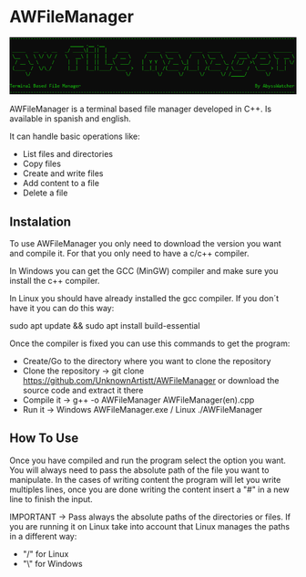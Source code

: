 # AWFileManager

<img src="Banner/AsciArt.PNG">

AWFileManager is a terminal based file manager developed in C++. Is available in spanish and english. 

It can handle basic operations like:
- List files and directories
- Copy files
- Create and write files
- Add content to a file
- Delete a file

## Instalation

To use AWFileManager you only need to download the version you want and compile it. For that you only need to have a c/c++ compiler. 

In Windows you can get the GCC (MinGW) compiler and make sure you install the c++ compiler.

In Linux you should have already installed the gcc compiler. If you don´t have it you can do this way:

sudo apt update && sudo apt install build-essential

Once the compiler is fixed you can use this commands to get the program:
- Create/Go to the directory where you want to clone the repository
- Clone the repository -> git clone https://github.com/UnknownArtistt/AWFileManager or download the source code and extract it there
- Compile it -> g++ -o AWFileManager AWFileManager(en).cpp
- Run it -> Windows AWFileManager.exe / Linux ./AWFileManager

## How To Use

Once you have compiled and run the program select the option you want. You will always need to pass the absolute path of the file you want to manipulate. In the cases of writing content the program will let you write multiples lines, once you are done writing the content insert a "#" in a new line to finish the input.

IMPORTANT -> 
Pass always the absolute paths of the directories or files.
If you are running it on Linux take into account that Linux manages the paths in a different way: 
- "/" for Linux
- "\\" for Windows
